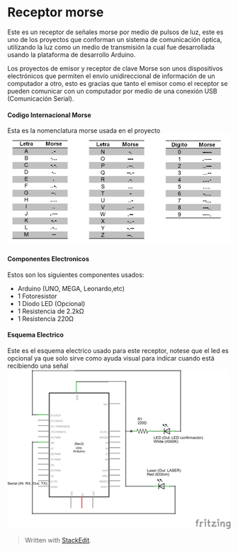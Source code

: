 # Receptor morse
Este es un receptor de señales morse por medio de pulsos de luz, este es uno de los proyectos que conforman un sistema de comunicación óptica, utilizando la luz como un medio de transmisión la cual fue desarrollada usando la plataforma de desarrollo Arduino.

Los proyectos de emisor y receptor de clave Morse son unos dispositivos electrónicos que permiten el envío unidireccional de información de un computador a otro, esto es gracias que tanto el emisor como el receptor se pueden comunicar con un computador por medio de una conexión USB (Comunicación Serial).


#### Codigo Internacional Morse
Esta es la nomenclatura morse usada en el proyecto
![Codigo Morse](https://github.com/lumialvarez/receptor-morse-arduino/blob/main/Recursos/morse_code.png?raw=true)

#### Componentes Electronicos
Estos son los siguientes componentes usados:
 - Arduino (UNO, MEGA, Leonardo,etc)
 - 1 Fotoresistor
 - 1 Diodo LED (Opcional)
 - 1 Resistencia de 2.2kΩ
 - 1 Resistencia 220Ω

#### Esquema Electrico 
Este es el esquema electrico usado para este receptor, notese que el led es opcional ya que solo sirve como ayuda visual para indicar cuando está recibiendo una señal
![Codigo Morse](https://github.com/lumialvarez/receptor-morse-arduino/blob/main/Recursos/esquema_electrico_transmisor_morse.png?raw=true)

> Written with [StackEdit](https://stackedit.io/).
